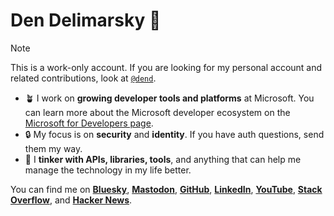 # Den Delimarsky 🌺

>[!NOTE]
>This is a work-only account. If you are looking for my personal account and related contributions, look at [`@dend`](https://github.com/dend).

- 🪴 I work on **growing developer tools and platforms** at Microsoft. You can learn more about the Microsoft developer ecosystem on the [Microsoft for Developers page](https://developer.microsoft.com/).
- 🔒 My focus is on **security** and **identity**. If you have auth questions, send them my way.
- 🧩 I **tinker with APIs, libraries, tools**, and anything that can help me manage the technology in my life better.

You can find me on [**Bluesky**](https://bsky.app/den.dev), [**Mastodon**](https://mastodon.social/@localden), [**GitHub**](https://github.com/dend), [**LinkedIn**](https://www.linkedin.com/in/dendeli/), [**YouTube**](https://www.youtube.com/@DenDev), [**Stack Overflow**](https://stackoverflow.com/users/303696/den), and [**Hacker News**](https://news.ycombinator.com/user?id=dend).
